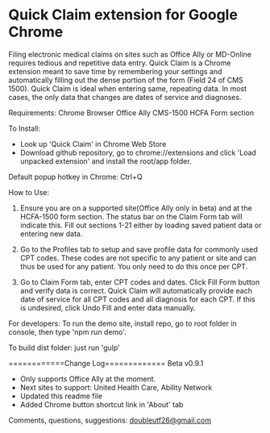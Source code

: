 Quick Claim extension for Google Chrome
==============================
Filing electronic medical claims on sites such as Office Ally or MD-Online
requires tedious and repetitive data entry. Quick Claim is a
Chrome extension meant to save time by remembering
your settings and automatically filling out the dense
portion of the form (Field 24 of CMS 1500). Quick Claim is
ideal when entering same, repeating data. In most cases, the only data
that changes are dates of service and diagnoses.

Requirements:
Chrome Browser
Office Ally CMS-1500 HCFA Form section

To Install:
- Look up 'Quick Claim' in Chrome Web Store
- Download github repository, go to chrome://extensions
  and click 'Load unpacked extension' and install the root/app folder.

Default popup hotkey in Chrome: Ctrl+Q

How to Use:
1. Ensure you are on a supported site(Office Ally only in beta) and at the HCFA-1500 form section. The status bar on the Claim Form tab will indicate this.
Fill out sections 1-21 either by loading saved patient data or entering new data.

2. Go to the Profiles tab to setup and save profile data for commonly used CPT codes. These codes are not specific to any patient or site and can thus be used for any patient. You only need to do this once per CPT.

3. Go to Claim Form tab, enter CPT codes and dates. Click Fill Form button and verify data is correct. Quick Claim will automatically provide each date of service for all CPT codes and all diagnosis for each CPT. If this is undesired, click Undo Fill and enter data manually.

For developers:
To run the demo site, install repo, go to root folder in console, then type 'npm run demo'.

To build dist folder: just run 'gulp'

============Change Log=============
Beta v0.9.1
- Only supports Office Ally at the moment.
- Next sites to support: United Health Care, Ability Network
- Updated this readme file
- Added Chrome button shortcut link in 'About' tab

Comments, questions, suggestions: doubleutf26@gmail.com

